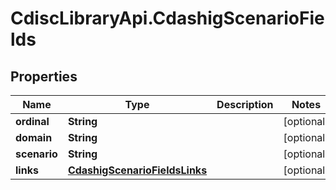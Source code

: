 # CdiscLibraryApi.CdashigScenarioFields

## Properties

Name | Type | Description | Notes
------------ | ------------- | ------------- | -------------
**ordinal** | **String** |  | [optional] 
**domain** | **String** |  | [optional] 
**scenario** | **String** |  | [optional] 
**links** | [**CdashigScenarioFieldsLinks**](CdashigScenarioFieldsLinks.md) |  | [optional] 


